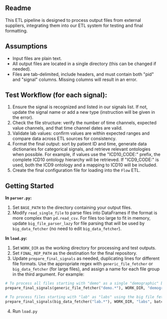 ## Readme

This ETL pipeline is designed to process output files from external suppliers, integrating them into our ETL system for testing and final formatting.

## Assumptions

- Input files are plain text.
- All output files are located in a single directory (this can be changed if needed).
- Files are tab-delimited, include headers, and must contain both "pid" and "signal" columns. Missing columns will result in an error.

## Test Workflow (for each signal):

1. Ensure the signal is recognized and listed in our signals list. If not, update the signal name or add a new type (instruction will be given in the error).
2. Check the file structure: verify the number of time channels, expected value channels, and that time channel dates are valid.
3. Validate lab values: confirm values are within expected ranges and compare data across ETL sources for consistency.
4. Format the final output: sort by patient ID and time, generate data dictionaries for categorical signals, and retrieve relevant ontologies when possible. For example, if values use the "ICD10_CODE:" prefix, the complete ICD10 ontology hierarchy will be retrieved. If "ICD9_CODE:" is used, both the ICD9 ontology and a mapping to ICD10 will be included.
5. Create the final configuration file for loading into the `Flow` ETL.

## Getting Started

**In `parser.py`:**

1. Set `BASE_PATH` to the directory containing your output files.
2. Modify `read_single_file` to parse files into DataFrames if the format is more complex than `pd.read_csv`. For files too large to fit in memory, update `big_file_parser_lazy` for file parsing that will be used by `big_data_fetcher` (no need to edit `big_data_fetcher`).

**In `load.py`:**

1. Set `WORK_DIR` as the working directory for processing and test outputs.
2. Set `FINAL_REP_PATH` as the destination for the final repository.
3. Update `prepare_final_signals` as needed, duplicating lines for different file formats. Use the appropriate regex with `generic_file_fetcher` or `big_data_fetcher` (for large files), and assign a name for each file group in the third argument. For example:
```python
# To process all files starting with "demo" as a single "demographic" batch, set batch_size = 0. batch)size = 1 will process the files one by one.
prepare_final_signals(generic_file_fetcher("demo.*"), WORK_DIR, "demographic", batch_size=0, override="n")

# To process files starting with "lab" as "labs" using the big file fetcher (for files too large for memory), chunking data into batches of 1 million lines:
prepare_final_signals(big_data_fetcher("lab.*"), WORK_DIR, "labs", batch_size=1e6, override="n")
```
4. Run `load.py`
